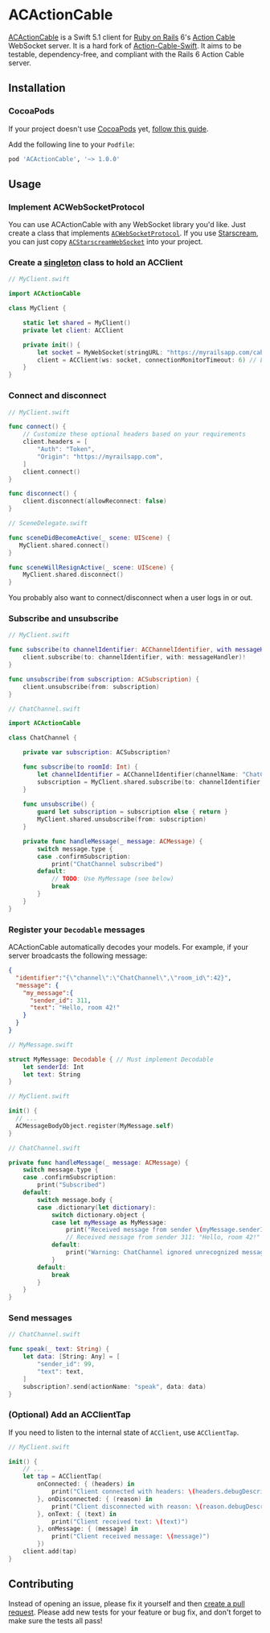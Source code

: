 # ACActionCable
[ACActionCable](https://github.com/High5Apps/ACActionCable) is a Swift 5.1 client for [Ruby on Rails](https://rubyonrails.org/) 6's [Action Cable](https://guides.rubyonrails.org/action_cable_overview.html) WebSocket server. It is a hard fork of [Action-Cable-Swift](https://github.com/nerzh/Action-Cable-Swift). It aims to be testable, dependency-free, and compliant with the Rails 6 Action Cable server.

## Installation
### CocoaPods
If your project doesn't use [CocoaPods](https://cocoapods.org/) yet, [follow this guide](https://guides.cocoapods.org/using/using-cocoapods.html).

Add the following line to your `Podfile`:
```ruby
pod 'ACActionCable', '~> 1.0.0'
```

## Usage

### Implement ACWebSocketProtocol
You can use ACActionCable with any WebSocket library you'd like. Just create a class that implements [`ACWebSocketProtocol`](https://github.com/High5Apps/ACActionCable/blob/master/Sources/ACActionCable/ACWebSocketProtocol.swift). If you use [Starscream](https://github.com/daltoniam/Starscream), you can just copy [`ACStarscreamWebSocket`](https://github.com/High5Apps/ACActionCable/blob/master/Examples/ACStarscreamWebSocket.swift) into your project.

### Create a [singleton](https://en.wikipedia.org/wiki/Singleton_pattern) class to hold an ACClient
```swift
// MyClient.swift

import ACActionCable

class MyClient {

    static let shared = MyClient()
    private let client: ACClient

    private init() {
        let socket = MyWebSocket(stringURL: "https://myrailsapp.com/cable") // Concrete implementation of ACWebSocketProtocol
        client = ACClient(ws: socket, connectionMonitorTimeout: 6) // Leave connectionMonitorTimeout nil to disable connection monitoring
    }
}
```

### Connect and disconnect
```swift
// MyClient.swift

func connect() {
    // Customize these optional headers based on your requirements
    client.headers = [
        "Auth": "Token",
        "Origin": "https://myrailsapp.com",
    ]
    client.connect()
}

func disconnect() {
    client.disconnect(allowReconnect: false)
}
```
```swift
// SceneDelegate.swift

func sceneDidBecomeActive(_ scene: UIScene) {
   MyClient.shared.connect()
}

func sceneWillResignActive(_ scene: UIScene) {
    MyClient.shared.disconnect()
}
```
You probably also want to connect/disconnect when a user logs in or out.

### Subscribe and unsubscribe
```swift
// MyClient.swift

func subscribe(to channelIdentifier: ACChannelIdentifier, with messageHandler: @escaping ACMessageHandler) -> ACSubscription {
    client.subscribe(to: channelIdentifier, with: messageHandler)!
}

func unsubscribe(from subscription: ACSubscription) {
    client.unsubscribe(from: subscription)
}
```
```swift
// ChatChannel.swift

import ACActionCable

class ChatChannel {

    private var subscription: ACSubscription?

    func subscribe(to roomId: Int) {
        let channelIdentifier = ACChannelIdentifier(channelName: "ChatChannel", identifier: ["room_id": roomId])!
        subscription = MyClient.shared.subscribe(to: channelIdentifier, with: handleMessage(_:))
    }
    
    func unsubscribe() {
        guard let subscription = subscription else { return }
        MyClient.shared.unsubscribe(from: subscription)
    }

    private func handleMessage(_ message: ACMessage) {
        switch message.type {
        case .confirmSubscription:
            print("ChatChannel subscribed")
        default:
            // TODO: Use MyMessage (see below)
            break
        }
    }
}
```

### Register your `Decodable` messages
ACActionCable automatically decodes your models. For example, if your server broadcasts the following message:
```json
{
  "identifier":"{\"channel\":\"ChatChannel\",\"room_id\":42}",
  "message": {
    "my_message":{
      "sender_id": 311,
      "text": "Hello, room 42!"
    }
  }
}
```
```swift
// MyMessage.swift

struct MyMessage: Decodable { // Must implement Decodable
    let senderId: Int
    let text: String
}
```
```swift
// MyClient.swift

init() {
  // ...
  ACMessageBodyObject.register(MyMessage.self)
}
```
```swift
// ChatChannel.swift

private func handleMessage(_ message: ACMessage) {
    switch message.type {
    case .confirmSubscription:
        print("Subscribed")
    default:
        switch message.body {
        case .dictionary(let dictionary):
            switch dictionary.object {
            case let myMessage as MyMessage:
                print("Received message from sender \(myMessage.senderId): \(myMessage.text)")
                // Received message from sender 311: "Hello, room 42!"
            default:
                print("Warning: ChatChannel ignored unrecognized message")
            }
        default:
            break
        }
    }
}

```

### Send messages
```swift
// ChatChannel.swift

func speak(_ text: String) {
    let data: [String: Any] = [
        "sender_id": 99,
        "text": text,
    ]
    subscription?.send(actionName: "speak", data: data)
}
```

### (Optional) Add an ACClientTap
If you need to listen to the internal state of `ACClient`, use `ACClientTap`.
```swift
// MyClient.swift

init() {
    // ...
    let tap = ACClientTap(
        onConnected: { (headers) in
            print("Client connected with headers: \(headers.debugDescription)")
        }, onDisconnected: { (reason) in
            print("Client disconnected with reason: \(reason.debugDescription)")
        }, onText: { (text) in
            print("Client received text: \(text)")
        }, onMessage: { (message) in
            print("Client received message: \(message)")
        })
    client.add(tap)
}
```

## Contributing
Instead of opening an issue, please fix it yourself and then [create a pull request](https://docs.github.com/en/github/collaborating-with-issues-and-pull-requests/creating-a-pull-request-from-a-fork). Please add new tests for your feature or bug fix, and don't forget to make sure the tests all pass!
